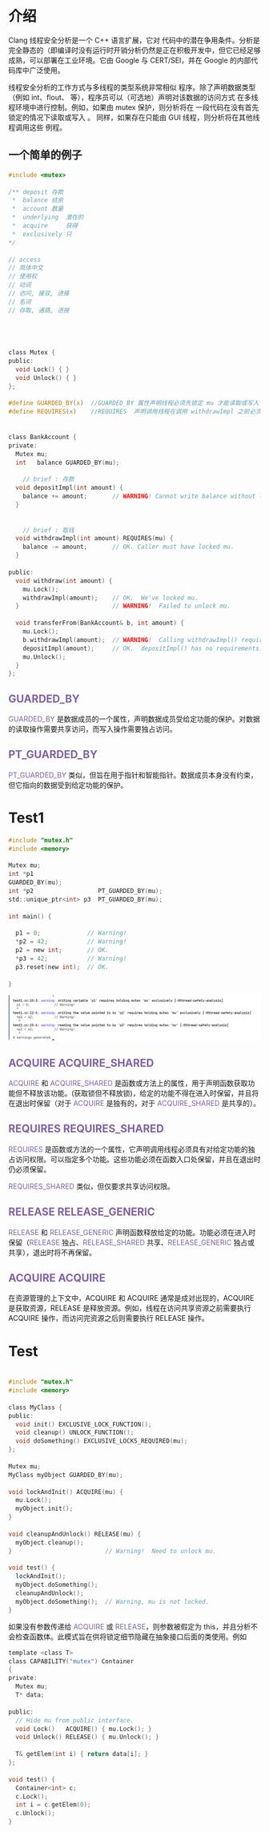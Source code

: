 # 介绍
Clang 线程安全分析是一个 C++ 语言扩展，它对 代码中的潜在争用条件。分析是完全静态的（即编译时没有运行时开销分析仍然是正在积极开发中，但它已经足够成熟，可以部署在工业环境。它由 Google 与 CERT/SEI，并在 Google 的内部代码库中广泛使用。

线程安全分析的工作方式与多线程的类型系统非常相似 程序。除了声明数据类型（例如 int、flout、 等），程序员可以（可选地）声明对该数据的访问方式 在多线程环境中进行控制。例如，如果由 mutex 保护，则分析将在 一段代码在没有首先锁定的情况下读取或写入 。 同样，如果存在只能由 GUI 线程，则分析将在其他线程调用这些 例程。

## 一个简单的例子

~~~c
#include <mutex>

/** deposit 存款
 *  balance 结余
 *  account 数量
 *  underlying  潜在的
 *  acquire     获得
 *  exclusively 只
*/

// access
// 简体中文
// 使用权
// 动词
// 访问, 接驳, 进接
// 名词
// 存取, 通路, 进接

 


class Mutex {
public:
  void Lock() { }
  void Unlock() { }
};

#define GUARDED_BY(x)  //GUARDED_BY 属性声明线程必须先锁定 mu 才能读取或写入 balance，从而确保增量和减量操作是原子的
#define REQUIRES(x)    //REQUIRES  声明调用线程在调用 withdrawImpl 之前必须锁定 mu。


class BankAccount {
private:
  Mutex mu;
  int   balance GUARDED_BY(mu);

    // brief : 存款
  void depositImpl(int amount) {
    balance += amount;       // WARNING! Cannot write balance without locking mu. 因为REQUIRES
  }


    // brief : 取钱
  void withdrawImpl(int amount) REQUIRES(mu) {
    balance -= amount;       // OK. Caller must have locked mu.
  }

public:
  void withdraw(int amount) {
    mu.Lock();
    withdrawImpl(amount);    // OK.  We've locked mu.
  }                          // WARNING!  Failed to unlock mu.

  void transferFrom(BankAccount& b, int amount) {
    mu.Lock();
    b.withdrawImpl(amount);  // WARNING!  Calling withdrawImpl() requires locking b.mu.
    depositImpl(amount);     // OK.  depositImpl() has no requirements.
    mu.Unlock();
  }
};
~~~

## <font color="#8064a2">GUARDED_BY</font>
<font color="#8064a2">GUARDED_BY</font> 是数据成员的一个属性，声明数据成员受给定功能的保护。对数据的读取操作需要共享访问，而写入操作需要独占访问。

## <font color="#8064a2">PT_GUARDED_BY</font>
<font color="#8064a2">PT_GUARDED_BY</font> 类似，但旨在用于指针和智能指针。数据成员本身没有约束，但它指向的数据受到给定功能的保护。


# Test1
~~~c
#include "mutex.h"
#include <memory>

Mutex mu;
int *p1                  
GUARDED_BY(mu);
int *p2                  PT_GUARDED_BY(mu);
std::unique_ptr<int> p3  PT_GUARDED_BY(mu); 

int main() {

  p1 = 0;             // Warning!
  *p2 = 42;           // Warning!
  p2 = new int;       // OK.
  *p3 = 42;           // Warning!
  p3.reset(new int);  // OK.

}
~~~

![](images/Pasted%20image%2020241130175804.png)

## <font color="#8064a2">ACQUIRE</font> <font color="#8064a2">ACQUIRE_SHARED</font>
<font color="#8064a2">ACQUIRE</font> 和 <font color="#8064a2">ACQUIRE_SHARED</font> 是函数或方法上的属性，用于声明函数获取功能但不释放该功能。(获取锁但不释放锁)，给定的功能不得在进入时保留，并且将在退出时保留（对于 <font color="#8064a2">ACQUIRE</font> 是独有的，对于 <font color="#8064a2">ACQUIRE_SHARED</font> 是共享的）。
## <font color="#8064a2">REQUIRES REQUIRES_SHARED </font>
<font color="#8064a2">REQUIRES</font> 是函数或方法的一个属性，它声明调用线程必须具有对给定功能的独占访问权限。可以指定多个功能。这些功能必须在函数入口处保留，并且在退出时仍必须保留。

<font color="#8064a2">REQUIRES_SHARED</font> 类似，但仅要求共享访问权限。
## <font color="#8064a2">RELEASE RELEASE_GENERIC </font>
<font color="#8064a2">RELEASE</font>  和 <font color="#8064a2">RELEASE_GENERIC</font> 声明函数释放给定的功能。功能必须在进入时保留（<font color="#8064a2">RELEASE</font> 独占、<font color="#8064a2">RELEASE_SHARED</font> 共享、<font color="#8064a2">RELEASE_GENERIC</font> 独占或共享），退出时将不再保留。

## <font color="#8064a2">ACQUIRE ACQUIRE</font>
在资源管理的上下文中，ACQUIRE 和 ACQUIRE 通常是成对出现的，ACQUIRE 是获取资源，RELEASE 是释放资源。例如，线程在访问共享资源之前需要执行 ACQUIRE 操作，而访问完资源之后则需要执行 RELEASE 操作。
# Test

~~~c

#include "mutex.h"
#include <memory>

class MyClass {
public:
  void init() EXCLUSIVE_LOCK_FUNCTION();
  void cleanup() UNLOCK_FUNCTION();
  void doSomething() EXCLUSIVE_LOCKS_REQUIRED(mu);
};

Mutex mu;
MyClass myObject GUARDED_BY(mu);

void lockAndInit() ACQUIRE(mu) {
  mu.Lock();
  myObject.init();
}

void cleanupAndUnlock() RELEASE(mu) {
  myObject.cleanup();
}                          // Warning!  Need to unlock mu.

void test() {
  lockAndInit();
  myObject.doSomething();
  cleanupAndUnlock();
  myObject.doSomething();  // Warning, mu is not locked.
}
~~~


如果没有参数传递给 <font color="#8064a2">ACQUIRE</font> 或 <font color="#8064a2">RELEASE</font>，则参数被假定为 this，并且分析不会检查函数体。此模式旨在供将锁定细节隐藏在抽象接口后面的类使用。例如
~~~c
template <class T>
class CAPABILITY("mutex") Container 
{
private:
  Mutex mu;
  T* data;

public:
  // Hide mu from public interface.
  void Lock()   ACQUIRE() { mu.Lock(); }
  void Unlock() RELEASE() { mu.Unlock(); }

  T& getElem(int i) { return data[i]; }
};

void test() {
  Container<int> c;
  c.Lock();
  int i = c.getElem(0);
  c.Unlock();
}
~~~
